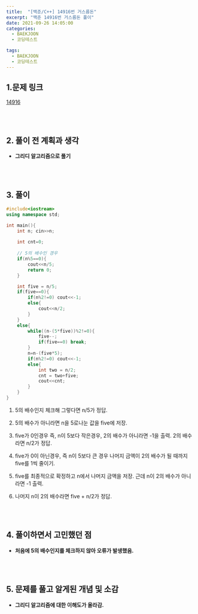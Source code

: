 ```yaml
---
title:  "[백준/C++] 14916번 거스름돈"
excerpt: "백준 14916번 거스름돈 풀이"
date: 2021-09-26 14:05:00
categories:
  - BAEKJOON
  - 코딩테스트

tags:
  - BAEKJOON
  - 코딩테스트
---
```


## 1.문제 링크

[14916](https://www.acmicpc.net/problem/14916)

<br>
<br>

## 2. 풀이 전 계획과 생각

- **그리디 알고리즘으로 풀기**


<br>
<br>

## 3. 풀이

```cpp
#include<iostream>
using namespace std;

int main(){
    int n; cin>>n;
    
    int cnt=0;
    
    // 5의 배수인 경우
    if(n%5==0){
        cout<<n/5;
        return 0;
    }

    int five = n/5;
    if(five==0){
        if(n%2!=0) cout<<-1;
        else{
            cout<<n/2;
        }
    }
    else{
        while((n-(5*five))%2!=0){
            five--;
            if(five==0) break;
        }
        n=n-(five*5);
        if(n%2!=0) cout<<-1;
        else{
            int two = n/2;
            cnt = two+five;
            cout<<cnt;
        }
    }
}
```

1. 5의 배수인지 체크해 그렇다면 n/5가 정답.

2. 5의 배수가 아니라면 n을 5로나눈 값을 five에 저장.

3. five가 0인경우 즉, n이 5보다 작은경우, 2의 배수가 아니라면 -1을 출력. 2의 배수라면 n/2가 정답.

4. five가 0이 아닌경우, 즉 n이 5보다 큰 경우 나머지 금액이 2의 배수가 될 때까지 five를 1씩 줄이기.

5. five를 최종적으로 확정하고 n에서 나머지 금액을 저장. 근데 n이 2의 배수가 아니라면 -1 출력.

6. 나머지 n이 2의 배수라면 five + n/2가 정답.


<br>
<br>

## 4. 풀이하면서 고민했던 점

- **처음에 5의 배수인지를 체크하지 않아 오류가 발생했음.**


<br>
<br>

## 5. 문제를 풀고 알게된 개념 및 소감

- **그리디 알고리즘에 대한 이해도가 올라감.**